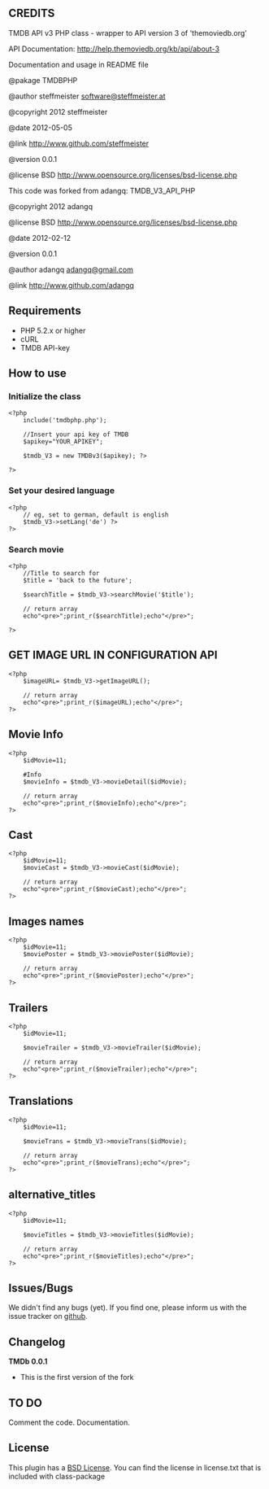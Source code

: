 ## CREDITS  ##

 TMDB API v3 PHP class - wrapper to API version 3 of 'themoviedb.org'
 
 API Documentation: http://help.themoviedb.org/kb/api/about-3
 
 Documentation and usage in README file

@pakage TMDBPHP

@author steffmeister <software@steffmeister.at>

@copyright 2012 steffmeister

@date 2012-05-05

@link http://www.github.com/steffmeister

@version 0.0.1

@license BSD http://www.opensource.org/licenses/bsd-license.php



This code was forked from adangq: TMDB_V3_API_PHP

@copyright 2012 adangq

@license BSD http://www.opensource.org/licenses/bsd-license.php

@date 2012-02-12

@version 0.0.1

@author adangq <adangq@gmail.com>

@link http://www.github.com/adangq

## Requirements ##

- PHP 5.2.x or higher
- cURL
- TMDB API-key

## How to use ##

### Initialize the class ###

    <?php
	    include('tmdbphp.php');
	    
		//Insert your api key of TMDB    
		$apikey="YOUR_APIKEY";

		$tmdb_V3 = new TMDBv3($apikey);	?>

	?>

### Set your desired language ###

    <?php
    	// eg, set to german, default is english
		$tmdb_V3->setLang('de')	?>
	?>

### Search movie ###

    <?php
		//Title to search for
		$title = 'back to the future';

		$searchTitle = $tmdb_V3->searchMovie('$title');

		// return array
		echo"<pre>";print_r($searchTitle);echo"</pre>";

    ?>


## GET IMAGE URL IN CONFIGURATION API ##
	<?php
		$imageURL= $tmdb_V3->getImageURL();

		// return array
		echo"<pre>";print_r($imageURL);echo"</pre>";
	?>

## Movie Info  ##

	<?php
		$idMovie=11;

		#Info
		$movieInfo = $tmdb_V3->movieDetail($idMovie);

		// return array
		echo"<pre>";print_r($movieInfo);echo"</pre>";
	?>

## Cast ##
	<?php
		$idMovie=11;
		$movieCast = $tmdb_V3->movieCast($idMovie);
	
		// return array
		echo"<pre>";print_r($movieCast);echo"</pre>";
	?>

## Images names ##
	<?php
		$idMovie=11;
		$moviePoster = $tmdb_V3->moviePoster($idMovie);

		// return array
		echo"<pre>";print_r($moviePoster);echo"</pre>";
	?>

## Trailers ##
	<?php
		$idMovie=11;

		$movieTrailer = $tmdb_V3->movieTrailer($idMovie);

		// return array
		echo"<pre>";print_r($movieTrailer);echo"</pre>";
	?>

## Translations ##
	<?php
		$idMovie=11;

		$movieTrans = $tmdb_V3->movieTrans($idMovie);

		// return array
		echo"<pre>";print_r($movieTrans);echo"</pre>";
	?>

## alternative_titles ##
	<?php
		$idMovie=11;

		$movieTitles = $tmdb_V3->movieTitles($idMovie);

		// return array
		echo"<pre>";print_r($movieTitles);echo"</pre>";
	?>

## Issues/Bugs ##

We didn't find any bugs (yet). If you find one, please inform us with the issue tracker on [github](http://github.com/steffmeister/tmdbphp/issues).

## Changelog ##


**TMDb 0.0.1**

- This is the first version of the fork

## TO DO ##

Comment the code.
Documentation.


## License ##

This plugin has a [BSD License](http://www.opensource.org/licenses/bsd-license.php). You can find the license in license.txt that is included with class-package


